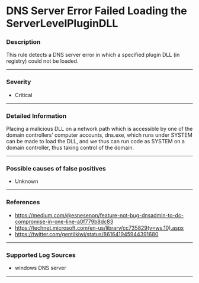 # DNS Server Error Failed Loading the ServerLevelPluginDLL
### Description

This rule detects a DNS server error in which a specified plugin DLL (in registry) could not be loaded.

-------------------
### Severity

- Critical

-------------------
### Detailed Information

Placing a malicious DLL on a network path which is accessible by one of the domain controllers’ computer accounts, dns.exe, which runs under SYSTEM can be made to load the DLL, and we thus can run code as SYSTEM on a domain controller, thus taking control of the domain.

-------------------
### Possible causes of false positives

- Unknown

-------------------
### References

- https://medium.com/@esnesenon/feature-not-bug-dnsadmin-to-dc-compromise-in-one-line-a0f779b8dc83
- https://technet.microsoft.com/en-us/library/cc735829(v=ws.10).aspx
- https://twitter.com/gentilkiwi/status/861641945944391680

-------------------
### Supported Log Sources

- windows DNS server

-------------------
